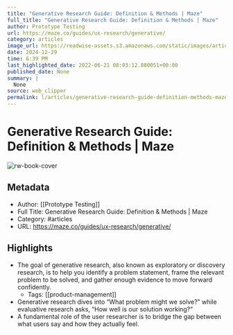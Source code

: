 ```yaml
---
title: "Generative Research Guide: Definition & Methods | Maze"
full_title: "Generative Research Guide: Definition & Methods | Maze"
author: Prototype Testing
url: https://maze.co/guides/ux-research/generative/
category: articles
image_url: https://readwise-assets.s3.amazonaws.com/static/images/article1.be68295a7e40.png
date: 2024-12-29
time: 6:39 PM
last_highlighted_date: 2022-06-21 08:03:12.880051+00:00
published_date: None
summary: |
  None
source: web_clipper
permalink: l/articles/generative-research-guide-definition-methods-maze
---
```

# Generative Research Guide: Definition & Methods | Maze

![rw-book-cover](https://readwise-assets.s3.amazonaws.com/static/images/article1.be68295a7e40.png)

## Metadata
- Author: [[Prototype Testing]]
- Full Title: Generative Research Guide: Definition & Methods | Maze
- Category: #articles
- URL: https://maze.co/guides/ux-research/generative/

## Highlights
- The goal of generative research, also known as exploratory or discovery research, is to help you identify a problem statement, frame the relevant problem to be solved, and gather enough evidence to move forward confidently.
    - Tags: [[product-management]] 
- Generative research dives into “What problem might we solve?” while evaluative research asks, “How well is our solution working?”
- A fundamental role of the user researcher is to bridge the gap between what users say and how they actually feel.


